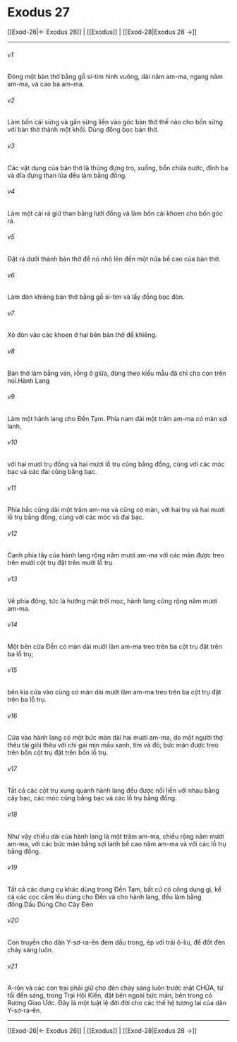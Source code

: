 # Exodus 27

[[Exod-26|← Exodus 26]] | [[Exodus]] | [[Exod-28|Exodus 28 →]]
***



###### v1 
Đóng một bàn thờ bằng gỗ si-tim hình vuông, dài năm am-ma, ngang năm am-ma, và cao ba am-ma. 

###### v2 
Làm bốn cái sừng và gắn sừng liền vào góc bàn thờ thế nào cho bốn sừng với bàn thờ thành một khối. Dùng đồng bọc bàn thờ. 

###### v3 
Các vật dụng của bàn thờ là thùng đựng tro, xuồng, bồn chứa nước, đỉnh ba và dĩa đựng than lửa đều làm bằng đồng. 

###### v4 
Làm một cái rá giữ than bằng lưới đồng và làm bốn cái khoen cho bốn góc rá. 

###### v5 
Đặt rá dưới thành bàn thờ để nó nhô lên đến một nửa bề cao của bàn thờ. 

###### v6 
Làm đòn khiêng bàn thờ bằng gỗ si-tim và lấy đồng bọc đòn. 

###### v7 
Xỏ đòn vào các khoen ở hai bên bàn thờ để khiêng. 

###### v8 
Bàn thờ làm bằng ván, rỗng ở giữa, đúng theo kiểu mẫu đã chỉ cho con trên núi.Hành Lang 

###### v9 
Làm một hành lang cho Đền Tạm. Phía nam dài một trăm am-ma có màn sợi lanh, 

###### v10 
với hai mươi trụ đồng và hai mươi lỗ trụ cũng bằng đồng, cùng với các móc bạc và các đai cũng bằng bạc. 

###### v11 
Phía bắc cũng dài một trăm am-ma và cũng có màn, với hai trụ và hai mươi lỗ trụ bằng đồng, cùng với các móc và đai bạc. 

###### v12 
Cạnh phía tây của hành lang rộng năm mươi am-ma với các màn được treo trên mười cột trụ đặt trên mười lỗ trụ. 

###### v13 
Về phía đông, tức là hướng mặt trời mọc, hành lang cũng rộng năm mươi am-ma. 

###### v14 
Một bên cửa Đền có màn dài mười lăm am-ma treo trên ba cột trụ đặt trên ba lỗ trụ; 

###### v15 
bên kia cửa vào cũng có màn dài mười lăm am-ma treo trên ba cột trụ đặt trên ba lỗ trụ. 

###### v16 
Cửa vào hành lang có một bức màn dài hai mươi am-ma, do một người thợ thêu tài giỏi thêu với chỉ gai mịn mầu xanh, tím và đỏ; bức màn được treo trên bốn cột trụ đặt trên bốn lỗ trụ. 

###### v17 
Tất cả các cột trụ xung quanh hành lang đều được nối liền với nhau bằng cây bạc, các móc cũng bằng bạc và các lỗ trụ bằng đồng. 

###### v18 
Như vậy chiều dài của hành lang là một trăm am-ma, chiều rộng năm mươi am-ma, với các bức màn bằng sợi lanh bề cao năm am-ma và với các lỗ trụ bằng đồng. 

###### v19 
Tất cả các dụng cụ khác dùng trong Đền Tạm, bất cứ có công dụng gì, kể cả các cọc cắm lều dùng cho Đền và cho hành lang, đều làm bằng đồng.Dầu Dùng Cho Cây Đèn 

###### v20 
Con truyền cho dân Y-sơ-ra-ên đem dầu trong, ép với trái ô-liu, để đốt đèn cháy sáng luôn. 

###### v21 
A-rôn và các con trai phải giữ cho đèn cháy sáng luôn trước mặt CHÚA, từ tối đến sáng, trong Trại Hội Kiến, đặt bên ngoài bức màn, bên trong có Rương Giao Ước. Đây là một luật lệ đời đời cho các thế hệ tương lai của dân Y-sơ-ra-ên.

***
[[Exod-26|← Exodus 26]] | [[Exodus]] | [[Exod-28|Exodus 28 →]]
